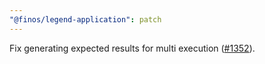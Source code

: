 ```yaml
---
"@finos/legend-application": patch
---
```


Fix generating expected results for multi execution ([#1352](https://github.com/finos/legend-studio/issues/1352)).